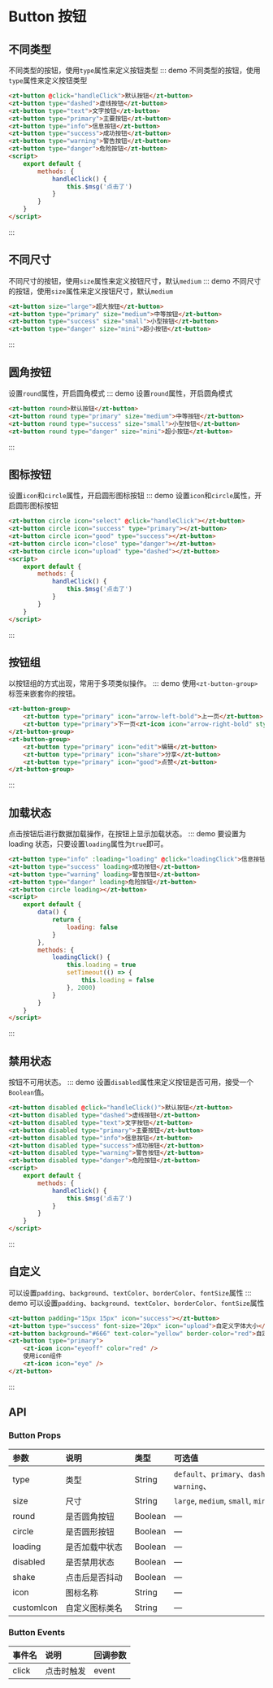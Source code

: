 # Button 按钮

## 不同类型

不同类型的按钮，使用`type`属性来定义按钮类型
::: demo 不同类型的按钮，使用`type`属性来定义按钮类型

```html
<zt-button @click="handleClick">默认按钮</zt-button>
<zt-button type="dashed">虚线按钮</zt-button>
<zt-button type="text">文字按钮</zt-button>
<zt-button type="primary">主要按钮</zt-button>
<zt-button type="info">信息按钮</zt-button>
<zt-button type="success">成功按钮</zt-button>
<zt-button type="warning">警告按钮</zt-button>
<zt-button type="danger">危险按钮</zt-button>
<script>
    export default {
        methods: {
            handleClick() {
                this.$msg('点击了')
            }
        }
    }
</script>
```

:::

## 不同尺寸

不同尺寸的按钮，使用`size`属性来定义按钮尺寸，默认`medium`
::: demo 不同尺寸的按钮，使用`size`属性来定义按钮尺寸，默认`medium`

```html
<zt-button size="large">超大按钮</zt-button>
<zt-button type="primary" size="medium">中等按钮</zt-button>
<zt-button type="success" size="small">小型按钮</zt-button>
<zt-button type="danger" size="mini">超小按钮</zt-button>
```

:::

## 圆角按钮

设置`round`属性，开启圆角模式
::: demo 设置`round`属性，开启圆角模式

```html
<zt-button round>默认按钮</zt-button>
<zt-button round type="primary" size="medium">中等按钮</zt-button>
<zt-button round type="success" size="small">小型按钮</zt-button>
<zt-button round type="danger" size="mini">超小按钮</zt-button>
```

:::

## 图标按钮

设置`icon`和`circle`属性，开启圆形图标按钮
::: demo 设置`icon`和`circle`属性，开启圆形图标按钮

```html
<zt-button circle icon="select" @click="handleClick"></zt-button>
<zt-button circle icon="success" type="primary"></zt-button>
<zt-button circle icon="good" type="success"></zt-button>
<zt-button circle icon="close" type="danger"></zt-button>
<zt-button circle icon="upload" type="dashed"></zt-button>
<script>
    export default {
        methods: {
            handleClick() {
                this.$msg('点击了')
            }
        }
    }
</script>
```

:::

## 按钮组

以按钮组的方式出现，常用于多项类似操作。
::: demo 使用`<zt-button-group>`标签来嵌套你的按钮。

```html
<zt-button-group>
    <zt-button type="primary" icon="arrow-left-bold">上一页</zt-button>
    <zt-button type="primary">下一页<zt-icon icon="arrow-right-bold" style="margin-left: 5px" /></zt-button>
</zt-button-group>
<zt-button-group>
    <zt-button type="primary" icon="edit">编辑</zt-button>
    <zt-button type="primary" icon="share">分享</zt-button>
    <zt-button type="primary" icon="good">点赞</zt-button>
</zt-button-group>
```

:::

## 加载状态

点击按钮后进行数据加载操作，在按钮上显示加载状态。
::: demo 要设置为 loading 状态，只要设置`loading`属性为`true`即可。

```html
<zt-button type="info" :loading="loading" @click="loadingClick">信息按钮</zt-button>
<zt-button type="success" loading>成功按钮</zt-button>
<zt-button type="warning" loading>警告按钮</zt-button>
<zt-button type="danger" loading>危险按钮</zt-button>
<zt-button circle loading></zt-button>
<script>
    export default {
        data() {
            return {
                loading: false
            }
        },
        methods: {
            loadingClick() {
                this.loading = true
                setTimeout(() => {
                    this.loading = false
                }, 2000)
            }
        }
    }
</script>
```

:::

## 禁用状态

按钮不可用状态。
::: demo 设置`disabled`属性来定义按钮是否可用，接受一个`Boolean`值。

```html
<zt-button disabled @click="handleClick()">默认按钮</zt-button>
<zt-button disabled type="dashed">虚线按钮</zt-button>
<zt-button disabled type="text">文字按钮</zt-button>
<zt-button disabled type="primary">主要按钮</zt-button>
<zt-button disabled type="info">信息按钮</zt-button>
<zt-button disabled type="success">成功按钮</zt-button>
<zt-button disabled type="warning">警告按钮</zt-button>
<zt-button disabled type="danger">危险按钮</zt-button>
<script>
    export default {
        methods: {
            handleClick() {
                this.$msg('点击了')
            }
        }
    }
</script>
```

:::

## 自定义

可以设置`padding`、`background`、`textColor`、`borderColor`、`fontSize`属性
::: demo 可以设置`padding`、`background`、`textColor`、`borderColor`、`fontSize`属性

```html
<zt-button padding="15px 15px" icon="success"></zt-button>
<zt-button type="success" font-size="20px" icon="upload">自定义字体大小</zt-button>
<zt-button background="#666" text-color="yellow" border-color="red">自定义颜色</zt-button>
<zt-button type="primary">
    <zt-icon icon="eyeoff" color="red" />
    使用icon组件
    <zt-icon icon="eye" />
</zt-button>
```

:::

## API

### Button Props

| 参数       | <div style="width:120px">说明</div> | 类型    | <div style="width:400px"> 可选值</div>                       | 默认值  |
| :--------- | :---------------------------------- | :------ | :----------------------------------------------------------- | :------ |
| type       | 类型                                | String  | `default`、`primary`、`dashed`、`text`、`info`、`success`、`warning`、 | default |
| size       | 尺寸                                | String  | `large`, `medium`, `small`, `mini`                           | medium  |
| round      | 是否圆角按钮                        | Boolean | —                                                            | false   |
| circle     | 是否圆形按钮                        | Boolean | —                                                            | false   |
| loading    | 是否加载中状态                      | Boolean | —                                                            | false   |
| disabled   | 是否禁用状态                        | Boolean | —                                                            | false   |
| shake      | 点击后是否抖动                      | Boolean | —                                                            | false   |
| icon       | 图标名称                            | String  | —                                                            | —       |
| customIcon | 自定义图标类名                      | String  | —                                                            | —       |

### Button Events

| 事件名 | 说明       | 回调参数 |
| ------ | :--------- | :------- |
| click  | 点击时触发 | event    |
